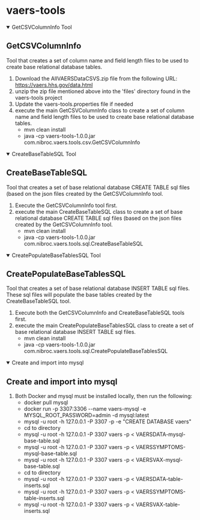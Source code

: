 # vaers-tools

<details open>
  <summary>GetCSVColumnInfo Tool</summary>
  
## GetCSVColumnInfo
  Tool that creates a set of column name and field length files to be used to create base     relational database tables.
  
  1. Download the AllVAERSDataCSVS.zip file from the following URL:
<https://vaers.hhs.gov/data.html>
  2. unzip the zip file mentioned above into the 'files' directory found in the vaers-tools project
  3. Update the vaers-tools.properties file if needed
  4. execute the main GetCSVColumnInfo class to create a set of column name and field length files to be used to create base relational database tables.
     - mvn clean install
     - java -cp vaers-tools-1.0.0.jar com.nibroc.vaers.tools.csv.GetCSVColumnInfo
</details>

<details open>
  <summary>CreateBaseTableSQL Tool</summary>
  
## CreateBaseTableSQL
  Tool that creates a set of base relational database CREATE TABLE sql files (based on the json files created by the GetCSVColumnInfo tool.
  
  1. Execute the GetCSVColumnInfo tool first.
  2. execute the main CreateBaseTableSQL class to create a set of base relational database CREATE TABLE sql files (based on the json files created by the GetCSVColumnInfo tool.
     - mvn clean install
     - java -cp vaers-tools-1.0.0.jar com.nibroc.vaers.tools.sql.CreateBaseTableSQL
</details>

<details open>
  <summary>CreatePopulateBaseTablesSQL Tool</summary>
  
## CreatePopulateBaseTablesSQL
  Tool that creates a set of base relational database INSERT TABLE sql files. These sql files will populate the base tables created by the CreateBaseTableSQL tool.
  
  1. Execute both the GetCSVColumnInfo and CreateBaseTableSQL tools first.
  2. execute the main CreatePopulateBaseTablesSQL class to create a set of base relational database INSERT TABLE sql files.
     - mvn clean install
     - java -cp vaers-tools-1.0.0.jar com.nibroc.vaers.tools.sql.CreatePopulateBaseTablesSQL
</details>

<details open>
  <summary>Create and import into mysql</summary>
  
## Create and import into mysql

  1. Both Docker and mysql must be installed locally, then run the following:
     - docker pull mysql
     - docker run -p 3307:3306 --name vaers-mysql -e MYSQL_ROOT_PASSWORD=admin -d mysql:latest
     - mysql -u root -h 127.0.0.1 -P 3307 -p -e "CREATE DATABASE vaers"
     - cd to <CreateBaseTableSQL> directory
     - mysql -u root -h 127.0.0.1 -P 3307 vaers -p < VAERSDATA-mysql-base-table.sql
     - mysql -u root -h 127.0.0.1 -P 3307 vaers -p < VAERSSYMPTOMS-mysql-base-table.sql
     - mysql -u root -h 127.0.0.1 -P 3307 vaers -p < VAERSVAX-mysql-base-table.sql
     - cd to <CreatePopulateBaseTablesSQL> directory
     - mysql -u root -h 127.0.0.1 -P 3307 vaers -p < VAERSDATA-table-inserts.sql
     - mysql -u root -h 127.0.0.1 -P 3307 vaers -p < VAERSSYMPTOMS-table-inserts.sql
     - mysql -u root -h 127.0.0.1 -P 3307 vaers -p < VAERSVAX-table-inserts.sql
</details>
